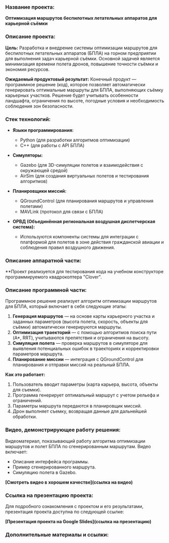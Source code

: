 ### Название проекта:

**Оптимизация маршрутов беспилотных летательных аппаратов для карьерной съёмки**

### Описание проекта:

**Цель:**
Разработка и внедрение системы оптимизации маршрутов для беспилотных летательных аппаратов (БПЛА) на горном предприятии для выполнения задач карьерной съёмки. Основной задачей является минимизация времени полета дронов, повышение точности съёмки и экономия ресурсов.

**Ожидаемый продуктовый результат:**
Конечный продукт — программное решение (код), которое позволяет автоматически генерировать оптимальные маршруты для БПЛА, выполняющих съёмку карьерных участков. Решение будет учитывать особенности ландшафта, ограничения по высоте, погодные условия и необходимость соблюдения зон безопасности.

### Стек технологий:

* **Языки программирования:**

  * Python (для разработки алгоритмов оптимизации)
  * C++ (для работы с API БПЛА)

* **Симуляторы:**

  * Gazebo (для 3D-симуляции полетов и взаимодействия с окружающей средой)
  * AirSim (для создания виртуальных полетов и тестирования алгоритмов)

* **Планировщики миссий:**

  * QGroundControl (для планирования маршрутов и управления полетами)
  * MAVLink (протокол для связи с БПЛА)

* **ОРВД (Объединённая региональная воздушная диспетчерская система):**

  * Используются компоненты системы для интеграции с платформой для полетов в зоне действия гражданской авиации и соблюдения правил воздушного движения.

### Описание аппаратной части:

**Проект реализуется для тестирования кода на учебном конструкторе программируемого квадрокоптера "Clover".

### Описание программной части:

Программное решение реализует алгоритм оптимизации маршрутов для БПЛА, который включает в себя следующие этапы:

1. **Генерация маршрутов** — на основе карты карьерного участка и заданных параметров (высота полета, скорость, объекты для съёмки) автоматически генерируются маршруты.
2. **Оптимизация траекторий** — с помощью алгоритмов поиска пути (A\*, RRT), учитываются препятствия и ограничения на высоту.
3. **Симуляция полета** — проверка маршрутов в симуляторе для выявления потенциальных ошибок в траекториях и корректировки параметров маршрута.
4. **Планирование миссии** — интеграция с QGroundControl для планирования и отправки миссий на реальный БПЛА.

**Как это работает:**

1. Пользователь вводит параметры (карта карьера, высота, объекты для съемки).
2. Программа генерирует оптимальный маршрут с учетом рельефа и ограничений.
3. Параметры маршрута передаются в планировщик миссий.
4. Дрон выполняет съемку, возвращая данные для дальнейшей обработки.

### Видео, демонстрирующее работу решения:

Видеоматериал, показывающий работу алгоритма оптимизации маршрутов и полет БПЛА по сгенерированным маршрутам. Видео включает:

* Описание интерфейса программы.
* Пример сгенерированного маршрута.
* Симуляцию полета в Gazebo.

**\[Смотреть видео в хорошем качестве]\(ссылка на видео)**

### Ссылка на презентацию проекта:

Для подробного ознакомления с проектом и его результатами, презентация проекта доступна по следующей ссылке:

**\[Презентация проекта на Google Slides]\(ссылка на презентацию)**

### Дополнительные материалы и ссылки:

